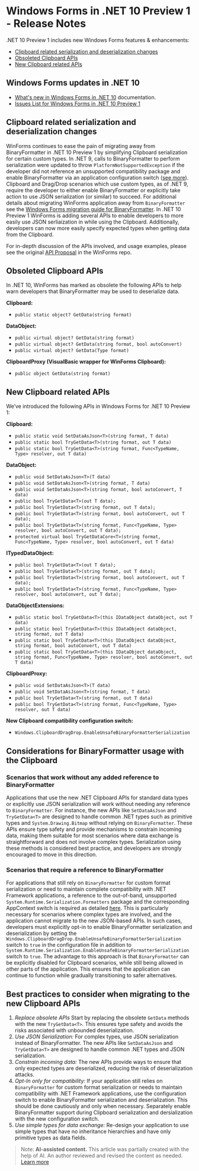 # Windows Forms in .NET 10 Preview 1 - Release Notes

.NET 10 Preview 1 includes new Windows Forms features & enhancements:

- [Clipboard related serialization and deserialization changes](#clipboard-related-serialization-and-deserialization-changes)
- [Obsoleted Clipboard APIs](#obsoleted-clipboard-apis)
- [New Clipboard related APIs](#new-clipboard-related-apis)

## Windows Forms updates in .NET 10

- [What's new in Windows Forms in .NET 10](https://learn.microsoft.com/dotnet/desktop/winforms/whats-new/net100) documentation.
- [Issues List for Windows Forms in .NET 10 Preview 1](https://github.com/dotnet/winforms/issues?q=is%3Aissue%20milestone%3A%2210.0%20Preview1%22%20)

## Clipboard related serialization and deserialization changes

WinForms continues to ease the pain of migrating away from BinaryFormatter in .NET 10 Preview 1 by simplifying Clipboard serialization for certain custom types. In .NET 9, calls to BinaryFormatter to perform serialization were updated to throw `PlatformNotSupportedException` if the developer did not reference an unsupported compatibility package and enable BinaryFormatter via an application configuration switch ([see more](https://learn.microsoft.com/dotnet/standard/serialization/binaryformatter-migration-guide/compatibility-package)). Clipboard and Drag/Drop scenarios which use custom types, as of .NET 9, require the developer to either enable BinaryFormatter or explicitly take action to use JSON serialization (or similar) to succeed. For additional details about migrating WinForms application away from `BinaryFormatter` see the [Windows Forms migration guide for BinaryFormatter](https://learn.microsoft.com/dotnet/standard/serialization/binaryformatter-migration-guide/winforms-applications). In .NET 10 Preview 1 WinForms is adding several APIs to enable developers to more easily use JSON serliaization in while using the Clipboard. Additionally, developers can now more easily specify expected types when getting data from the Clipboard.

For in-depth discussion of the APIs involved, and usage examples, please see the original [API Proposal](https://github.com/dotnet/winforms/issues/12362) in the WinForms repo.

## Obsoleted Clipboard APIs

In .NET 10, WinForms has marked as obsolete the following APIs to help warn developers that BinaryFormatter may be used to deserialize data.

**Clipboard:**

- `public static object? GetData(string format)`

**DataObject:**

- `public virtual object? GetData(string format)`
- `public virtual object? GetData(string format, bool autoConvert)`
- `public virtual object? GetData(Type format)`

**ClipboardProxy (VisualBasic wrapper for WinForms Clipboard):**

- `public object GetData(string format)`

## New Clipboard related APIs

We’ve introduced the following APIs in Windows Forms for .NET 10 Preview 1:

**Clipboard:**

- `public static void SetDataAsJson<T>(string format, T data)`
- `public static bool TryGetData<T>(string format, out T data)`
- `public static bool TryGetData<T>(string format, Func<TypeName, Type> resolver, out T data)`

**DataObject:**

- `public void SetDataAsJson<T>(T data)`
- `public void SetDataAsJson<T>(string format, T data)`
- `public void SetDataAsJson<T>(string format, bool autoConvert, T data)`
- `public bool TryGetData<T>(out T data);`
- `public bool TryGetData<T>(string format, out T data);`
- `public bool TryGetData<T>(string format, bool autoConvert, out T data);`
- `public bool TryGetData<T>(string format, Func<TypeName, Type> resolver, bool autoConvert, out T data);`
- `protected virtual bool TryGetDataCore<T>(string format, Func<TypeName, Type> resolver, bool autoConvert, out T data)`

**ITypedDataObject:**

- `public bool TryGetData<T>(out T data);`
- `public bool TryGetData<T>(string format, out T data);`
- `public bool TryGetData<T>(string format, bool autoConvert, out T data);`
- `public bool TryGetData<T>(string format, Func<TypeName, Type> resolver, bool autoConvert, out T data);`

**DataObjectExtensions:**

- `public static bool TryGetData<T>(this IDataObject dataObject, out T data)`
- `public static bool TryGetData<T>(this IDataObject dataObject, string format, out T data)`
- `public static bool TryGetData<T>(this IDataObject dataObject, string format, bool autoConvert, out T data)`
- `public static bool TryGetData<T>(this IDataObject dataObject, string format, Func<TypeName, Type> resolver, bool autoConvert, out T data)`

**ClipboardProxy:**

- `public void SetDataAsJson<T>(T data)`
- `public void SetDataAsJson<T>(string format, T data)`
- `public bool TryGetData<T>(string format, out T data)`
- `public bool TryGetData<T>(string format, Func<TypeName, Type> resolver, out T data)`

**New Clipboard compatibility configuration switch:**

- `Windows.ClipboardDragDrop.EnableUnsafeBinaryFormatterSerialization`

## Considerations for BinaryFormatter usage with the Clipboard

### Scenarios that work without any added reference to BinaryFormatter

Applications that use the new .NET Clipboard APIs for standard data types or explicitly use JSON serialization will work without needing any reference to `BinaryFormatter`. For instance, the new APIs like `SetDataAsJson` and `TryGetData<T>` are designed to handle common .NET types such as primitive types and `System.Drawing.Bitmap` without relying on `BinaryFormatter`. These APIs ensure type safety and provide mechanisms to constrain incoming data, making them suitable for most scenarios where data exchange is straightforward and does not involve complex types. Serialization using these methods is considered best practice, and developers are strongly encouraged to move in this direction.

### Scenarios that require a reference to BinaryFormatter

For applications that still rely on `BinaryFormatter` for custom format serialization or need to maintain complete compatibility with .NET Framework applications, a reference to the out-of-band, unsupported `System.Runtime.Serialization.Formatters` package and the corresponding AppContext switch is required as detailed [here](https://learn.microsoft.com/en-us/dotnet/standard/serialization/binaryformatter-migration-guide/compatibility-package). This is particularly necessary for scenarios where complex types are involved, and the application cannot migrate to the new JSON-based APIs. In such cases, developers must explicitly opt-in to enable BinaryFormatter serialization and deserialization by setting the `Windows.ClipboardDragDrop.EnableUnsafeBinaryFormatterSerialization` switch to `true` in the configuration file in addition to `System.Runtime.Serialization.EnableUnsafeBinaryFormatterSerialization` switch to `true`. The advantage to this approach is that `BinaryFormatter` can be explicitly disabled for Clipboard scenarios, while still being allowed in other parts of the application. This ensures that the application can continue to function while gradually transitioning to safer alternatives.

## Best practices to consider when migrating to the new Clipboard APIs

1. *Replace obsolete APIs*  Start by replacing the obsolete `GetData` methods with the new `TryGetData<T>`. This ensures type safety and avoids the risks associated with unbounded deserialization.
1. *Use JSON Serialization:* For complex types, use JSON serialization instead of BinaryFormatter. The new APIs like `SetDataAsJson` and `TryGetData<T>` are designed to handle common .NET types and JSON serialization.
1. *Constrain incoming data:* The new APIs provide ways to ensure that only expected types are deserialized, reducing the risk of deserialization attacks.
1. *Opt-In only for compatibility:* If your application still relies on `BinaryFormatter` for custom format serialization or needs to maintain compatibility with .NET Framework applications, use the configuration switch to enable BinaryFormatter serialization and deserialization. This should be done cautiously and only when necessary. Separately enable BinaryFormatter support during Clipboard serialization and dersialization with the new configuration switch.
1. *Use simple types for data exchange:* Re-design your application to use simple types that have no inheritance hierarchies and have only primitive types as data fields.

> Note: **AI-assisted content.** This article was partially created with the help of AI. An author reviewed and revised the content as needed. [Learn more](https://devblogs.microsoft.com/principles-for-ai-generated-content/)
